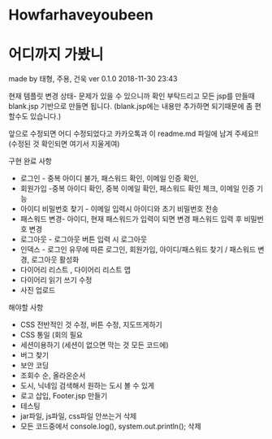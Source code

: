 # Howfarhaveyoubeen
# 어디까지 가봤니
made by 태형, 주용, 건욱
ver 0.1.0 2018-11-30 23:43


현재 템플릿 변경 상태- 문제가 있을 수 있으니까 확인 부탁드리고
모든 jsp를 만들때 blank.jsp 기반으로 만들면 됩니다. (blank.jsp에는 내용만 추가하면 되기때문에 좀 편할수도 있습니다.)

앞으로 수정되면 어디 수정되었다고 카카오톡과 이 readme.md 파일에 남겨 주세요!! (수정된 것 확인되면 여기서 지울게여)


구현 완료 사항
- 로그인 - 중복 아이디 불가, 패스워드 확인, 이메일 인증 확인, 
- 회원가입 -중복 아이디 확인, 중복 이메일 확인, 패스워드 확인 체크, 이메일 인증 기능
- 아이디 비밀번호 찾기 - 이메일 입력시 아이디와 초기 비밀번호 전송
- 패스워드 변경- 아이디, 현재 패스워드가 입력이 되면 변경 패스워드 입력 후 비밀번호 변경
- 로그아웃 - 로그아웃 버튼 입력 시 로그아웃
- 인덱스 - 로그인 유무에 따른 로그인, 회원가입, 아이디/패스워드 찾기 / 패스워드 변경, 로그아웃 활성화
- 다이어리 리스트 , 다이어리 리스트 맵
- 다이어리 읽기 쓰기 수정
- 사진 업로드

해야할 사항
- CSS 전반적인 것 수정, 버튼 수정, 지도뜨게하기
- CSS 통일 (회의 필요
- 세션이용하기 (세션이 없으면 막는 것 모든 코드에)
- 버그 찾기
- 보안 코딩
- 조회수 순, 올라온순서
- 도시, 닉네임 검색해서 원하는 도시 볼 수 있게
- 로고 삽입, Footer.jsp 만들기
- 테스팅
- jar파일, js파일, css파일 안쓰는거 삭제
- 모든 코드중에서 console.log(), system.out.println(); 삭제 



